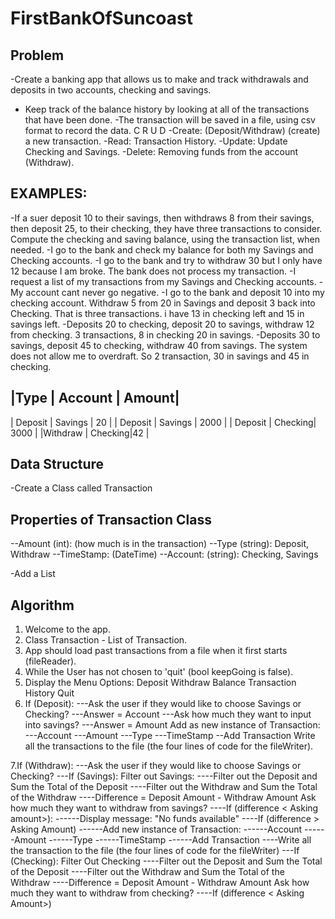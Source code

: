 # FirstBankOfSuncoast

## Problem

-Create a banking app that allows us to make and track withdrawals and deposits in two accounts, checking and savings.

- Keep track of the balance history by looking at all of the transactions that have been done.
  -The transaction will be saved in a file, using csv format to record the data.
  C R U D
  -Create: (Deposit/Withdraw) (create) a new transaction.
  -Read: Transaction History.
  -Update: Update Checking and Savings.
  -Delete: Removing funds from the account (Withdraw).

## EXAMPLES:

-If a suer deposit 10 to their savings, then withdraws 8 from their savings, then deposit 25, to their checking, they have three transactions to consider. Compute the checking and saving balance, using the transaction list, when needed.
-I go to the bank and check my balance for both my Savings and Checking accounts.
-I go to the bank and try to withdraw 30 but I only have 12 because I am broke. The bank does not process my transaction.
-I request a list of my transactions from my Savings and Checking accounts.
-My account cant never go negative.
-I go to the bank and deposit 10 into my checking account. Withdraw 5 from 20 in Savings and deposit 3 back into Checking. That is three transactions. i have 13 in checking left and 15 in savings left.
-Deposits 20 to checking, deposit 20 to savings, withdraw 12 from checking. 3 transactions, 8 in checking 20 in savings.
-Deposits 30 to savings, deposit 45 to checking, withdraw 40 from savings. The system does not allow me to overdraft.
So 2 transaction, 30 in savings and 45 in checking.

## |Type | Account | Amount|

| Deposit | Savings | 20 |
| Deposit | Savings | 2000 |
| Deposit | Checking| 3000 |
|Withdraw | Checking|42 |

## Data Structure

-Create a Class called Transaction

## Properties of Transaction Class

--Amount (int): (how much is in the transaction)
--Type (string): Deposit, Withdraw
--TimeStamp: (DateTime)
--Account: (string): Checking, Savings

-Add a List<Transactions>

## Algorithm

1. Welcome to the app.
2. Class Transaction - List of Transaction.
3. App should load past transactions from a file when it first starts (fileReader).
4. While the User has not chosen to 'quit' (bool keepGoing is false).
5. Display the Menu Options:
   Deposit
   Withdraw
   Balance
   Transaction History
   Quit
6. If (Deposit):
   ---Ask the user if they would like to choose Savings or Checking?
   ---Answer = Account
   ---Ask how much they want to input into savings?
   ---Answer = Amount
   Add as new instance of Transaction:
   ---Account
   ---Amount
   ---Type
   ---TimeStamp
   --Add Transaction
   Write all the transactions to the file (the four lines of code for the fileWriter).

7.If (Withdraw):
---Ask the user if they would like to choose Savings or Checking?
---If (Savings):
Filter out Savings:
----Filter out the Deposit and Sum the Total of the Deposit
----Filter out the Withdraw and Sum the Total of the Withdraw
----Difference = Deposit Amount - Withdraw Amount
Ask how much they want to withdraw from savings?
----If (difference < Asking amount>):
------Display message: "No funds available"
----If (difference > Asking Amount)
------Add new instance of Transaction:
------Account
------Amount
------Type
------TimeStamp
------Add Transaction
----Write all the transaction to the file (the four lines of code for the fileWriter)
---If (Checking):
Filter Out Checking
----Filter out the Deposit and Sum the Total of the Deposit
----Filter out the Withdraw and Sum the Total of the Withdraw
----Difference = Deposit Amount - Withdraw Amount
Ask how much they want to withdraw from checking?
----If (difference < Asking Amount>)
